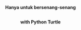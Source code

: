<p align="center"><b>Hanya untuk bersenang-senang</b>

##

<p align="center"><b>with Python Turtle</b>
